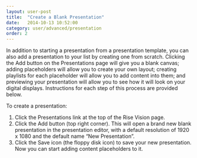 ```yaml
---
layout: user-post
title:  "Create a Blank Presentation"
date:   2014-10-13 10:52:00
category: user/advanced/presentation
order: 2
---
```



In addition to starting a presentation from a presentation template, you can also add a presentation to your list by creating one from scratch.  Clicking the Add button on the Presentations page will give you a blank canvas; adding placeholders will allow you to create your own layout; creating playlists for each placeholder will allow you to add content into them; and previewing your presentation will allow you to see how it will look on your digital displays.  Instructions for each step of this process are provided below.

To create a presentation:

1. Click the Presentations link at the top of the Rise Vision page.
2. Click the Add button (top right corner).  This will open a brand new blank presentation in the presentation editor, with a default resolution of 1920 x 1080 and the default name “New Presentation”.
3. Click the Save icon (the floppy disk icon) to save your new presentation.  Now you can start adding content placeholders to it.
